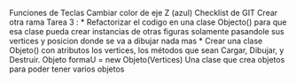 Funciones de Teclas
Cambiar color de eje Z (azul)
Checklist de GIT
Crear otra rama
Tarea 3 : 
    *   Refactorizar el codigo en una clase Objecto() para que esa clase pueda crear instancias de otras figuras solamente pasandole sus vertices y posicion donde se va a dibujar nada mas
    *   Crear una clase Objeto() con atributos los vertices, los métodos que sean Cargar, Dibujar, y Destruir.
    Objeto formaU = new Objeto(Vertices)
    Una clase que crea objetos para poder tener varios objetos
